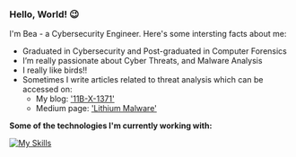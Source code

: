 

### Hello, World! 😉
I'm Bea - a Cybersecurity Engineer. Here's some intersting facts about me:
- Graduated in Cybersecurity and Post-graduated in Computer Forensics
- I’m really passionate about Cyber Threats, and Malware Analysis
- I really like birds!!
- Sometimes I write articles related to threat analysis which can be accessed on:
    - My blog: ['11B-X-1371'](https://0wlexe.github.io/)
    - Medium page: ['Lithium Malware'](https://litio.medium.com/) 

**Some of the technologies I'm currently working with:**

[![My Skills](https://skillicons.dev/icons?i=aws,linux,github,kali,bash,python,gcp,visualstudio)](https://skillicons.dev)




<!--
**j4nedoe/j4nedoe** is a ✨ _special_ ✨ repository because its `README.md` (this file) appears on your GitHub profile.

Here are some ideas to get you started:

# Titulo

- 🔭 I’m currently working on ...
- 🌱 I’m currently learning ...
- 👯 I’m looking to collaborate on ...
- 🤔 I’m looking for help with ...
- 💬 Ask me about ...
- 📫 How to reach me: ...
- 😄 Pronouns: ...
- ⚡ Fun fact: ...
-->
